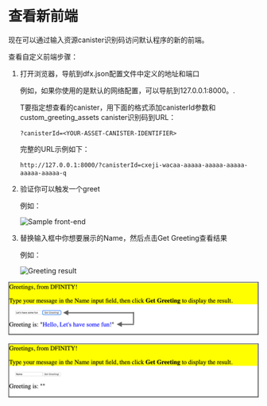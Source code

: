 # 查看新前端

现在可以通过输入资源canister识别码访问默认程序的新的前端。

查看自定义前端步骤：

1. 打开浏览器，导航到dfx.json配置文件中定义的地址和端口

   例如，如果你使用的是默认的网络配置，可以导航到127.0.0.1:8000。.

   T要指定想查看的canister，用下面的格式添加canisterId参数和custom\_greeting\_assets canister识别码到URL：

   ```text
   ?canisterId=<YOUR-ASSET-CANISTER-IDENTIFIER>
   ```

   完整的URL示例如下：

   ```text
   http://127.0.0.1:8000/?canisterId=cxeji-wacaa-aaaaa-aaaaa-aaaaa-aaaaa-aaaaa-q
   ```

2. 验证你可以触发一个greet

   例如：

   ![Sample front-end](https://sdk.dfinity.org/docs/developers-guide/_images/react-greeting.png)  

3. 替换输入框中你想要展示的Name，然后点击Get Greeting查看结果

   例如：

   ![Greeting result](https://sdk.dfinity.org/docs/developers-guide/_images/greeting-response.png)  

![](../../.gitbook/assets/greeting-response.png)

![](../../.gitbook/assets/image%20%2825%29.png)

###  <a id="_revise_the_front_end_and_test_your_changes"></a>

